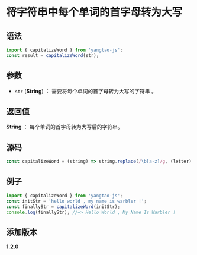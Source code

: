 # 将字符串中每个单词的首字母转为大写

## 语法

```js
import { capitalizeWord } from 'yangtao-js';
const result = capitalizeWord(str);
```

## 参数

- `str` (**String**) ： 需要将每个单词的首字母转为大写的字符串 。

## 返回值

**String** ： 每个单词的首字母转为大写后的字符串。

## 源码

```js
const capitalizeWord = (string) => string.replace(/\b[a-z]/g, (letter) => letter.toUpperCase());
```

## 例子

```js
import { capitalizeWord } from 'yangtao-js';
const initStr = 'hello world , my name is warbler !';
const finallyStr = capitalizeWord(initStr);
console.log(finallyStr); //=> Hello World , My Name Is Warbler !
```

## 添加版本

**1.2.0**
